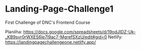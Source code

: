 # Landing-Page-Challenge1
First Challenge of DNC's Frontend Course

Planilha: https://docs.google.com/spreadsheets/d/19odJIDZ-Uk-_KB9svr0rWXES6le7l9ac7-MgrefSXzU/edit#gid=0
Netlify: https://landingpagechallengeone.netlify.app/
